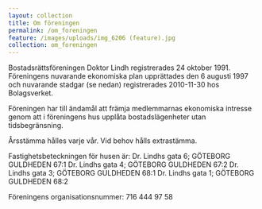 ```yaml
---
layout: collection
title: Om föreningen
permalink: /om_foreningen
feature: /images/uploads/img_6206 (feature).jpg
collection: om_foreningen
---
```

Bostadsrättsföreningen Doktor Lindh registrerades 24 oktober 1991. Föreningens nuvarande ekonomiska plan upprättades den 6 augusti 1997 och nuvarande stadgar (se nedan) registrerades 2010-11-30 hos Bolagsverket.

Föreningen har till ändamål att främja medlemmarnas ekonomiska intresse genom att i föreningens hus upplåta bostadslägenheter utan tidsbegränsning.

Årsstämma hålles varje vår. Vid behov hålls extrastämma.

Fastighetsbeteckningen för husen är:
Dr. Lindhs gata 6; GÖTEBORG GULDHEDEN 67:1
Dr. Lindhs gata 4; GÖTEBORG GULDHEDEN 67:2
Dr. Lindhs gata 3; GÖTEBORG GULDHEDEN 68:1
Dr. Lindhs gata 1; GÖTEBORG GULDHEDEN 68:2

Föreningens organisationsnummer: 716 444 97 58


